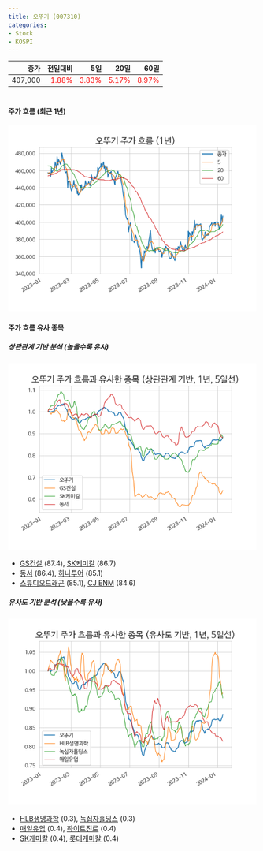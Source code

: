 ```yaml
---
title: 오뚜기 (007310)
categories:
- Stock
- KOSPI
---
```


|종가|전일대비|5일|20일|60일|
|---:|-------:|--:|---:|---:|
|407,000|<span style="color: red">1.88%</span>|<span style="color: red">3.83%</span>|<span style="color: red">5.17%</span>|<span style="color: red">8.97%</span>|

<!-- more -->
#
#### 주가 흐름 (최근 1년)
![007310](/assets/images/stock/007310.png)


#### 주가 흐름 유사 종목


##### 상관관계 기반 분석 (높을수록 유사)
![007310](/assets/images/stock/007310_corr.png)
- [GS건설](/006360/) (87.4), [SK케미칼](/285130/) (86.7)
- [동서](/026960/) (86.4), [하나투어](/039130/) (85.1)
- [스튜디오드래곤](/253450/) (85.1), [CJ ENM](/035760/) (84.6)


##### 유사도 기반 분석 (낮을수록 유사)	
![007310](/assets/images/stock/007310_sim.png)
- [HLB생명과학](/067630/) (0.3), [녹십자홀딩스](/005250/) (0.3)
- [매일유업](/267980/) (0.4), [하이트진로](/000080/) (0.4)
- [SK케미칼](/285130/) (0.4), [롯데케미칼](/011170/) (0.4)